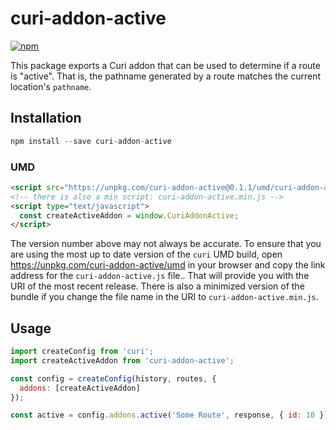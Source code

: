 # curi-addon-active

[![npm][badge]][npm-link]

[badge]: https://img.shields.io/npm/v/curi-addon-active.svg
[npm-link]: https://npmjs.com/package/curi-addon-active

This package exports a Curi addon that can be used to determine if a route is "active". That is, the pathname generated by a route matches the current location's `pathname`.

## Installation

```js
npm install --save curi-addon-active
```

### UMD

```html
<script src="https://unpkg.com/curi-addon-active@0.1.1/umd/curi-addon-active.js"></script>
<!-- there is also a min script: curi-addon-active.min.js -->
<script type="text/javascript">
  const createActiveAddon = window.CuriAddonActive;
</script>
```

The version number above may not always be accurate. To ensure that you are using the most
up to date version of the `curi` UMD build, open https://unpkg.com/curi-addon-active/umd in your
browser and copy the link address for the `curi-addon-active.js` file.. That will provide you
with the URI of the most recent release. There is also a minimized version of the bundle
if you change the file name in the URI to `curi-addon-active.min.js`.

## Usage

```js
import createConfig from 'curi';
import createActiveAddon from 'curi-addon-active';

const config = createConfig(history, routes, {
  addons: [createActiveAddon]
});

const active = config.addons.active('Some Route', response, { id: 10 });
```

